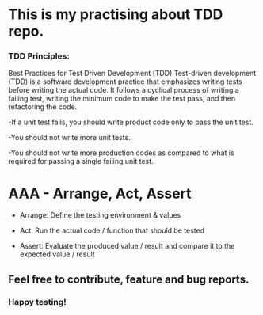 # This is my practising about TDD repo.

### TDD Principles:


Best Practices for Test Driven Development (TDD) Test-driven development (TDD) is a software development practice that emphasizes writing tests before writing the actual code. It follows a cyclical process of writing a failing test, writing the minimum code to make the test pass, and then refactoring the code.

-If a unit test fails, you should write product code only to pass the unit test.

-You should not write more unit tests.

-You should not write more production codes as compared to what is required for passing a single failing unit test.


# AAA - Arrange, Act, Assert

- Arrange: Define the testing environment & values

- Act: Run the actual code / function that should be tested

- Assert: Evaluate the produced value / result and compare it to the expected value / result
## Feel free to contribute, feature and bug reports.

### Happy testing!